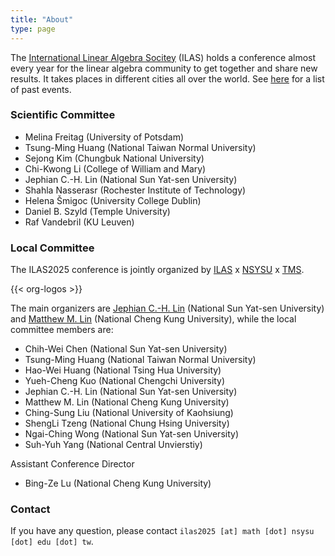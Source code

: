 ```yaml
---
title: "About"
type: page
---
```


The [International Linear Algebra Socitey](https://ilasic.org/) (ILAS)
holds a conference almost every year for the linear algebra community
to get together and share new results.  It takes places in different
cities all over the world.  See
[here](https://ilasic.org/conferences/) for a list of past events.


### Scientific Committee

- Melina Freitag (University of Potsdam)
- Tsung-Ming Huang (National Taiwan Normal University)
- Sejong Kim (Chungbuk National University)
- Chi-Kwong Li (College of William and Mary)
- Jephian C.-H. Lin (National Sun Yat-sen University)
- Shahla Nasserasr (Rochester Institute of Technology)
- Helena Šmigoc (University College Dublin)
- Daniel B. Szyld (Temple University)
- Raf Vandebril (KU Leuven)


### Local Committee

The ILAS2025 conference is jointly organized by 
[ILAS](https://ilasic.org/) x 
[NSYSU](https://www.nsysu.edu.tw/) x 
[TMS](https://www.tms.org.tw/en/).

{{< org-logos >}}

The main organizers are [Jephian
C.-H. Lin](https://jephianlin.github.io/) (National Sun Yat-sen
University) and [Matthew
M. Lin](https://sites.google.com/view/mattmlin/home) (National Cheng
Kung University), while the local committee members are:

- Chih-Wei Chen (National Sun Yat-sen University)
- Tsung-Ming Huang (National Taiwan Normal University)
- Hao-Wei Huang (National Tsing Hua University)
- Yueh-Cheng Kuo (National Chengchi University)
- Jephian C.-H. Lin (National Sun Yat-sen University)
- Matthew M. Lin (National Cheng Kung University)
- Ching-Sung Liu (National University of Kaohsiung)
- ShengLi Tzeng (National Chung Hsing University)
- Ngai-Ching Wong (National Sun Yat-sen University)
- Suh-Yuh Yang (National Central Unvierstiy)

Assistant Conference Director

- Bing-Ze Lu (National Cheng Kung University)

### Contact

If you have any question, please contact `ilas2025 [at] math [dot]
nsysu [dot] edu [dot] tw`.

